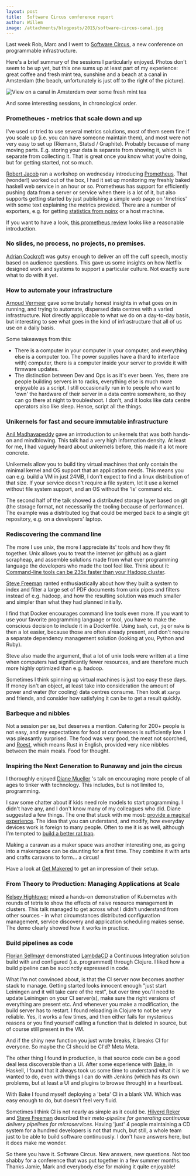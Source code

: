 ```yaml
---
layout: post
title:  Software Circus conference report
author: Willem
image: /attachments/blogposts/2015/software-circus-canal.jpg
---
```


Last week Rob, Marc and I went to [Software Circus](http://softwarecircus.eu/), a
new conference on programmable infrastructure.

Here's a brief summary of the sessions I particularly enjoyed. Photos
don't seem to be up yet, but this one sums up at least part of my
experience: great coffee and fresh mint tea, sunshine and a beach at a
canal in Amsterdam (the beach, unfortunately is just off to the right of
the picture).

![View on a canal in Amsterdam over some fresh mint tea](/attachments/blogposts/2015/software-circus-canal.jpg)

And some interesting sessions, in chronological order.

### Prometheues - metrics that scale down and up

I've used or tried to use several metrics solutions, most of them seem
fine if you scale up (i.e. you can have someone maintain them), and most
were not very easy to set up (Riemann, Statsd / Graphite). Probably
because of many moving parts. E.g. storing your data is separate from
showing it, which is separate from collecting it. That is great once you
know what you're doing, but for getting started, not so much.
 
[Robert Jacob](http://softwarecircus.io/robert-jacob/) ran a workshop on
wednesday introducing [Prometheus](https://github.com/prometheus). That (wonder!) worked out of the box,
I had it set up monitoring my freshly baked haskell web service in an
hour or so. Prometheus has support for efficiently pushing data from a
server or service when there is a lot of it, but also supports getting
started by just publishing a simple web page on '/metrics' with some
text explaining the metrics provided. There are a number of exporters,
e.g. for getting [statistics from
nginx](https://github.com/discordianfish/nginx_exporter) or a host
machine.

If you want to have a look, [this
prometheus review](http://rancher.com/docker-monitoring-continued-prometheus-and-sysdig/)
looks like a reasonable introduction.

### No slides, no process, no projects, no premises.

[Adrian Cockroft](http://softwarecircus.io/adrian-cockcroft/) was gutsy
enough to deliver an off the cuff speech, mostly based on audience
questions. This gave us some insights on how Netflix designed work and
systems to support a particular culture. Not exactly sure what to do
with it yet.

### How to automate your infrastructure

[Arnoud Vermeer](http://softwarecircus.io/arnoud-vermeer/) gave some
brutally honest insights in what goes on in running, and trying to
automate, dispersed data centres with a varied infrastructure. Not directly
appliccable to what we do on a day-to-day basis, but interesting to see
what goes in the kind of infrastructure that all of us use on a daily
basis. 

Some takeaways from this: 

- There is a computer in your computer in your
computer, and everything else is a computer too. The power supplies have
a (hard to interface with) computer, there is a computer inside your
server to provide it with firmware updates.
- The distinction between Dev and Ops is as it's ever been. Yes,
  there are people building servers in to racks, everything else is much
more enjoyable as a script. I still occasionally run in to people who
want to 'own' the hardware of their server in a data centre somewhere,
so they can go there at night to troubleshoot. I don't, and it looks
like data centre operators also like sleep. Hence, script all the
things.

### Unikernels for fast and secure immutable infrastructure

[Anil Madhavapeddy](http://softwarecircus.io/anil-madhavapeddy/) gave an
introduction to unikernels that was both hands-on and mindblowing. This
talk had a very high information density. At least for me, I had vaguely
heard about unikernels before, this made it a lot more concrete. 

Unikernels allow you to build tiny virtual machines that only contain
the minimal kernel and OS support that an application needs. This means
you can e.g. build a VM in just 24MB, I don't expect to find a linux distribution
of that size. If your service doesn't require a file system, let it use
a kernel without file system support, and an OS without the 'ls' command
etc.

The second half of the talk showed a distributed storage layer based on
git (the storage format, not necessarily the tooling because of
performance). The example was a distributed log that could be merged
back to a single git repository, e.g. on a developers' laptop. 
 
### Rediscovering the command line

The more I use unix, the more I appreciate its' tools and how they fit
together. Unix allows you to treat the internet (or github) as a giant
scrapheap, and assemble solutions made from what ever programming
language the developers who made the tool feel like. Think about it:  [Command-line tools can be 235x
faster than your Hadoop
cluster](http://aadrake.com/command-line-tools-can-be-235x-faster-than-your-hadoop-cluster.html).

[Steve Freeman](http://softwarecircus.io/steve-freeman/) ranted
enthusiastically about how they built a system to index and filter a
large set of PDF documents from unix pipes and filters instead of e.g.
hadoop, and how the resulting solution was much smaller and simpler than
what they had planned initially.

I find that Docker encourages command line tools even more. If you want
to use your favorite programming language or tool, you have to make the
conscious decision to include it in a Dockerfile. Using `bash`, `cut`,
`jq` or `make`
is then a lot easier, because those are often already present, and don't
require a separate dependency management solution (looking at you,
Python and Ruby).

Steve also made the argument, that a lot of unix tools were written at a
time when computers had significantly fewer resources, and are therefore
much more highly optimized than e.g. hadoop. 

Sometimes I think spinning up virtual machines is just too easy these days. If money isn't an object, at least take into consideration the amount of power and water (for cooling) data centres consume. Then look at `xargs` and friends, and consider how satisfying it can be to get a result quickly.

### Barbeque and nibbles

Not a session per se, but deserves a mention. Catering for 200+ people
is not easy, and my expectations for food at conferences is sufficiently
low. I was pleasantly surprised. The food was very good, the meat not
scorched, and [Roest](http://www.amsterdamroest.nl/), which means Rust
in English, provided very nice nibbles between the main meals. Food for
thought. 

### Inspiring the Next Generation to Runaway and join the circus

I thoroughly enjoyed [Diane Mueller](http://softwarecircus.io/diane-mueller/) 's talk on encouraging more people of all ages to tinker with technology. This  includes, but is not limited to, programming. 

I saw some chatter about if kids need role models to start programming.
I didn't have any, and I don't know many of my colleagues who did. Diane
suggested a few things. The one that stuck with me most: [provide a
magical experience](http://www.getmakered.com/). The idea that you can
understand, and modify, how everyday devices work is foreign to many
people. Often to me it is as well, although I'm tempted to [build a
better rat trap](http://makezine.com/projects/make-43/smart-rat-trap/).

Making a caravan as a maker space was another interesting one, as going
into a makerspace can be daunting for a first time. They combine it with
arts and crafts caravans to form... a circus!

Have a look at [Get Makered](http://www.getmakered.com/) to get an
impression of their setup. 

### From Theory to Production: Managing Applications at Scale

[Kelsey Hightower](http://softwarecircus.io/kelsey-hightower/) mixed
a hands-on demonstration of Kubernetes with rounds of tetris to show the effects of naive resource management in clusters. This talk managed to get across what I didn't understand from other sources - in what circumstances distributed configuration management, service discovery and application scheduling makes sense. The demo clearly showed how it works in practice.

### Build pipelines as code

[Florian Sellmayr](http://softwarecircus.io/florian-sellmayr/) demonstrated [LambdaCD](https://github.com/flosell/lambdacd) a Continuous Integration solution build with and configured (i.e. programmed) through Clojure. I liked how a build pipeline can be succinctly expressed in code. 

What I'm not convinced about, is that the CI server now becomes another stack to manage. Getting started looks innocent enough "just start Leiningen and it will take care of the rest", but over time you'll need to update Leiningen on your CI server(s), make sure the right versions of everything are present etc. And whenever you make a modification, the build server has to restart. I found reloading in Clojure to not be very reliable. Yes, it works a few times, and then either fails for mysterious reasons or you find yourself calling a function that is deleted in source, but of course still present in the VM. 

And if the shiny new function you just wrote breaks, it breaks CI for
everyone. So maybe the CI should be CI'd? Meta Meta. 

The other thing I found in production, is that source code can be a good deal less discoverable than a UI. After some experience with [Bake](http://neilmitchell.blogspot.co.uk/2014/10/bake-continuous-integration-system.html), in Haskell, I found that it always took us some time to understand what it is we wanted to do, even with things I can do with Jenkins (which has its own problems, but at least a UI and plugins to browse through) in a heartbeat.

With Bake I found myself deploying a 'beta' CI in a blank VM. Which was
easy enough to do, but doesn't feel very fluid.

Sometimes I think CI is not nearly as simple as it could be. [Hilverd
Reker](http://softwarecircus.io/hilverd-reker/) and [Steve
Freeman](http://softwarecircus.io/steve-freeman/) described their
_meta-pipeline for generating continuous delivery pipelines for
microservices_. Having 'just' 4 people maintaining a CD system for a
hundred developers is not that much, but still, a whole team just to be
able to build software continuously. I don't have answers here, but it
does make me wonder.

So there you have it. Software Circus. New answers, new questions. Not
too shabby for a conference that was put together in a few summer months. Thanks Jamie, Mark and everybody else for making it quite
enjoyable!

